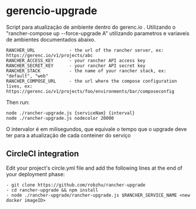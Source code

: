 # gerencio-upgrade
Script para atualização de ambiente dentro do gerenc.io . Utilizando o  "rancher-compose up --force-upgrade A" utilizando parametros e variaveis de ambientes documentados abaixo. 

```
RANCHER_URL         	- the url of the rancher server, ex: https://gerenc.io/v1/projects/abc
RANCHER_ACCESS_KEY  	- your rancher API access key
RANCHER_SECRET_KEY  	- your rancher API secret key 
RANCHER_STACK       	- the name of your rancher stack, ex: "default", "web"
RANCHER_COMPOSE_URL		- the url where the compose configuration lives, ex: https://gerenc.io/v1/projects/foo/environments/bar/composeconfig
```

Then run:
```
node ./rancher-upgrade.js {serviceNam} {interval}
node ./rancher-upgrade.js nodecolor 20000
```
O intervalor é em milisegundos, que equivale o tempo que o upgrade deve ter para a atualização de cada conteiner do serviço


## CircleCI integration
Edit your project's circle.yml file and add the following lines at the end of your deployment phase:

```
- git clone https://github.com/robzhu/rancher-upgrade 
- cd rancher-upgrade && npm install
- node ./rancher-upgrade/rancher-upgrade.js $RANCHER_SERVICE_NAME <new docker imageID> 
```
